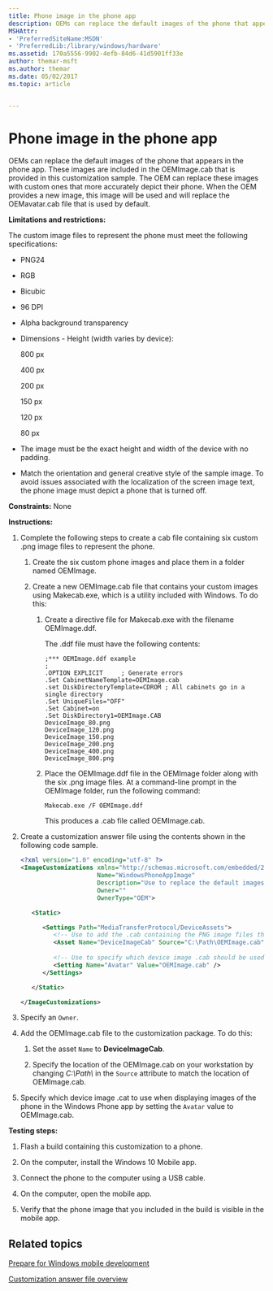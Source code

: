 ```yaml
---
title: Phone image in the phone app
description: OEMs can replace the default images of the phone that appears in the phone app.
MSHAttr:
- 'PreferredSiteName:MSDN'
- 'PreferredLib:/library/windows/hardware'
ms.assetid: 170a5556-9902-4efb-84d6-41d5901ff33e
author: themar-msft
ms.author: themar
ms.date: 05/02/2017
ms.topic: article


---
```


# Phone image in the phone app


OEMs can replace the default images of the phone that appears in the phone app. These images are included in the OEMImage.cab that is provided in this customization sample. The OEM can replace these images with custom ones that more accurately depict their phone. When the OEM provides a new image, this image will be used and will replace the OEMavatar.cab file that is used by default.

**Limitations and restrictions:**

The custom image files to represent the phone must meet the following specifications:

-   PNG24

-   RGB

-   Bicubic

-   96 DPI

-   Alpha background transparency

-   Dimensions - Height (width varies by device):

    800 px

    400 px

    200 px

    150 px

    120 px

    80 px

-   The image must be the exact height and width of the device with no padding.

-   Match the orientation and general creative style of the sample image. To avoid issues associated with the localization of the screen image text, the phone image must depict a phone that is turned off.

<a href="" id="constraints---none"></a>**Constraints:** None  

<a href="" id="instructions-"></a>**Instructions:**  
1.  Complete the following steps to create a cab file containing six custom .png image files to represent the phone.

    1.  Create the six custom phone images and place them in a folder named OEMImage.

    2.  Create a new OEMImage.cab file that contains your custom images using Makecab.exe, which is a utility included with Windows. To do this:

        1.  Create a directive file for Makecab.exe with the filename OEMImage.ddf.

            The .ddf file must have the following contents:

            ```
            ;*** OEMImage.ddf example
            ;
            .OPTION EXPLICIT     ; Generate errors 
            .Set CabinetNameTemplate=OEMImage.cab
            .set DiskDirectoryTemplate=CDROM ; All cabinets go in a single directory
            .Set UniqueFiles="OFF"
            .Set Cabinet=on
            .Set DiskDirectory1=OEMImage.CAB
            DeviceImage_80.png
            DeviceImage_120.png
            DeviceImage_150.png
            DeviceImage_200.png
            DeviceImage_400.png
            DeviceImage_800.png
            ```

        2.  Place the OEMImage.ddf file in the OEMImage folder along with the six .png image files. At a command-line prompt in the OEMImage folder, run the following command:

            ```
            Makecab.exe /F OEMImage.ddf
            ```

            This produces a .cab file called OEMImage.cab.

2.  Create a customization answer file using the contents shown in the following code sample.

    ```XML
    <?xml version="1.0" encoding="utf-8" ?>  
    <ImageCustomizations xmlns="http://schemas.microsoft.com/embedded/2004/10/ImageUpdate"  
                         Name="WindowsPhoneAppImage"  
                         Description="Use to replace the default images of the phone that appears in the Windows Phone app."
                         Owner=""  
                         OwnerType="OEM"> 

       <Static>

          <Settings Path="MediaTransferProtocol/DeviceAssets">  
             <!-- Use to add the .cab containing the PNG image files that depict the phone at various sizes and the OEMImage.ddf -->
             <Asset Name="DeviceImageCab" Source="C:\Path\OEMImage.cab" />
             
             <!-- Use to specify which device image .cab should be used to display images of the phone in the Windows Phone app -->
             <Setting Name="Avatar" Value="OEMImage.cab" /> 
          </Settings>  

       </Static>

    </ImageCustomizations>
    ```

3.  Specify an `Owner`.

4.  Add the OEMImage.cab file to the customization package. To do this:

    1.  Set the asset `Name` to **DeviceImageCab**.

    2.  Specify the location of the OEMImage.cab on your workstation by changing *C:\\Path\\* in the `Source` attribute to match the location of OEMImage.cab.

5.  Specify which device image .cat to use when displaying images of the phone in the Windows Phone app by setting the `Avatar` value to OEMImage.cab.

<a href="" id="testing-steps-"></a>**Testing steps:**  
1.  Flash a build containing this customization to a phone.

2.  On the computer, install the Windows 10 Mobile app.

3.  Connect the phone to the computer using a USB cable.

4.  On the computer, open the mobile app.

5.  Verify that the phone image that you included in the build is visible in the mobile app.

## Related topics

[Prepare for Windows mobile development](https://docs.microsoft.com/en-us/windows-hardware/manufacture/mobile/preparing-for-windows-mobile-development)

[Customization answer file overview](https://docs.microsoft.com/en-us/windows-hardware/customize/mobile/mcsf/customization-answer-file)
